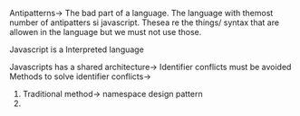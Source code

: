 Antipatterns-> The bad part of a language. The language with themost number of antipatters si javascript. Thesea re the things/ syntax that are allowen in the language but we must not use those.

Javascript is a Interpreted language

Javascripts has a shared architecture-> Identifier conflicts must be avoided
Methods to solve identifier conflicts->
1. Traditional method-> namespace design pattern
2. 
